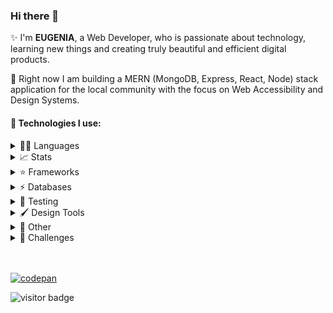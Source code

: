 ### Hi there 👋

✨ I'm **EUGENIA**, a Web Developer, who is passionate about technology, learning new things and creating truly beautiful and efficient digital products.

🌱 Right now I am building a MERN (MongoDB, Express, React, Node) stack application for the local community with the focus on Web Accessibility and Design Systems.

#### 🚀 Technologies I use:
<details>
<summary>👩‍💻 Languages</summary>
<br/>
<img src="https://img.shields.io/badge/JavaScript-323330?style=for-the-badge&logo=javascript&logoColor=F7DF1E" alt="js" /><img src="https://img.shields.io/badge/typescript-%23007ACC.svg?style=for-the-badge&logo=typescript&logoColor=white" alt="typescript" /><img src="https://img.shields.io/badge/HTML5-E34F26?style=for-the-badge&logo=html5&logoColor=white" alt="html" /><img src="https://img.shields.io/badge/CSS3-1572B6?style=for-the-badge&logo=css3&logoColor=white" alt="css" /><img src="https://img.shields.io/badge/C%23-239120?style=for-the-badge&logo=c-sharp&logoColor=white" alt="c#" /><img src="https://img.shields.io/badge/json-5E5C5C?style=for-the-badge&logo=json&logoColor=white" alt="json" /><img src="https://img.shields.io/badge/-GraphQL-E10098?style=for-the-badge&logo=graphql&logoColor=white" alt="graphql" />
</details>

<details>
<summary> 📈 Stats</summary>
<br/>

[![Top Langs](https://github-readme-stats.vercel.app/api/top-langs/?username=JaneMoroz&theme=react&layout=compact)](https://github.com/anuraghazra/github-readme-stats)

</details>

<details>
<summary> ⭐ Frameworks</summary>
<br/>
<img src="https://img.shields.io/badge/React-20232A?style=for-the-badge&logo=react&logoColor=61DAFB" alt="React" /><img src="https://img.shields.io/badge/redux-%23593d88.svg?style=for-the-badge&logo=redux&logoColor=white" alt="Redux" /><img src="https://img.shields.io/badge/React_Router-CA4245?style=for-the-badge&logo=react-router&logoColor=white" alt="React router" /><img src="https://img.shields.io/badge/Gatsby-%23663399.svg?style=for-the-badge&logo=gatsby&logoColor=white" alt="Gatsby" /><br/><img src="https://img.shields.io/badge/styled--components-DB7093?style=for-the-badge&logo=styled-components&logoColor=white" alt="Styled Components" /><img src="https://img.shields.io/badge/MUI-%230081CB.svg?style=for-the-badge&logo=mui&logoColor=white" alt="MUI" /><img src="https://img.shields.io/badge/Sass-CC6699?style=for-the-badge&logo=sass&logoColor=white" alt="sass" /><img src="https://img.shields.io/badge/Bootstrap-563D7C?style=for-the-badge&logo=bootstrap&logoColor=white" alt="Bootstrap" /><br/><img src="https://img.shields.io/badge/Node.js-339933?style=for-the-badge&logo=nodedotjs&logoColor=white" alt="node.js" /><img src="https://img.shields.io/badge/Express.js-000000?style=for-the-badge&logo=express&logoColor=white" alt="express.js" /><img src="https://img.shields.io/badge/Pug-FFF?style=for-the-badge&logo=pug&logoColor=A86454" alt="Pug.js icon" /><img src="https://img.shields.io/badge/.NET-512BD4?style=for-the-badge&logo=dotnet&logoColor=white" alt=".net" />
</details>

<details>
<summary>  ⚡ Databases</summary>
<br/>
<img src="https://img.shields.io/badge/postgres-%23316192.svg?style=for-the-badge&logo=postgresql&logoColor=white" alt="postgres" /><img src="https://img.shields.io/badge/MySQL-005C84?style=for-the-badge&logo=mysql&logoColor=white" alt="my sql" /><img src="https://img.shields.io/badge/SQLite-07405E?style=for-the-badge&logo=sqlite&logoColor=white" alt="sql lite" /><img src="https://img.shields.io/badge/MongoDB-4EA94B?style=for-the-badge&logo=mongodb&logoColor=white" alt="mongoDb" />
</details>

<details>
<summary>  🧪 Testing</summary>
<br/>
<img src="https://img.shields.io/badge/-TestingLibrary-%23E33332?style=for-the-badge&logo=testing-library&logoColor=white" alt="Testing libarary" />
</details>

<details>
<summary>  🖌 Design Tools</summary>
<br/>
<img src="https://img.shields.io/badge/Figma-F24E1E?style=for-the-badge&logo=figma&logoColor=white" alt="figma" /><img src="https://img.shields.io/badge/adobe%20photoshop-%2331A8FF.svg?style=for-the-badge&logo=adobe%20photoshop&logoColor=white" alt="photoshop" />
</details>

<details>
<summary>  🔬 Other</summary>
<br/>
<img src="https://img.shields.io/badge/gitlab%20ci-%23181717.svg?style=for-the-badge&logo=gitlab&logoColor=white" alt="gitlab" /><img src="https://img.shields.io/badge/Postman-FF6C37?style=for-the-badge&logo=postman&logoColor=white" alt="postman" />
</details>

<details>
<summary>  🥷 Challenges</summary>
<br/>
<img src="https://www.codewars.com/users/JaneMoroz/badges/micro" alt="codewars" />
</details>

<br/>
<br/>

<a href="https://codepen.io/janemoroz" aria-label="codepan" target="_blank" rel="noopener noreferrer"><img src="https://img.shields.io/badge/CodePen-white?style=for-the-badge&logo=codepen&logoColor=black" alt="codepan" /></a>

![visitor badge](https://visitor-badge.glitch.me/badge?page_id=JaneMoroz.visitor-badge&left_color=darkgreen&right_color=grey)

